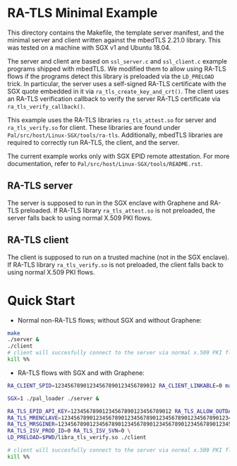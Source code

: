 # RA-TLS Minimal Example

This directory contains the Makefile, the template server manifest, and the minimal server and
client written against the mbedTLS 2.21.0 library.  This was tested on a machine with SGX v1 and
Ubuntu 18.04.

The server and client are based on `ssl_server.c` and `ssl_client.c` example programs shipped with
mbedTLS. We modified them to allow using RA-TLS flows if the programs detect this library is
preloaded via the `LD_PRELOAD` trick.  In particular, the server uses a self-signed RA-TLS certificate
with the SGX quote embedded in it via `ra_tls_create_key_and_crt()`. The client uses an RA-TLS
verification callback to verify the server RA-TLS certificate via `ra_tls_verify_callback()`.

This example uses the RA-TLS libraries `ra_tls_attest.so` for server and `ra_tls_verify.so` for
client. These libraries are found under `Pal/src/host/Linux-SGX/tools/ra-tls`. Additionally, mbedTLS
libraries are required to correctly run RA-TLS, the client, and the server.

The current example works only with SGX EPID remote attestation. For more documentation, refer to
`Pal/src/host/Linux-SGX/tools/README.rst`.


## RA-TLS server

The server is supposed to run in the SGX enclave with Graphene and RA-TLS preloaded. If RA-TLS
library `ra_tls_attest.so` is not preloaded, the server falls back to using normal X.509 PKI flows.


## RA-TLS client

The client is supposed to run on a trusted machine (not in the SGX enclave).  If RA-TLS library
`ra_tls_verify.so` is not preloaded, the client falls back to using normal X.509 PKI flows.


# Quick Start

- Normal non-RA-TLS flows; without SGX and without Graphene:

```sh
make
./server &
./client
# client will succesfully connect to the server via normal x.509 PKI flows
kill %%
```

- RA-TLS flows with SGX and with Graphene:

```sh
RA_CLIENT_SPID=12345678901234567890123456789012 RA_CLIENT_LINKABLE=0 make

SGX=1 ./pal_loader ./server &

RA_TLS_EPID_API_KEY=12345678901234567890123456789012 RA_TLS_ALLOW_OUTDATED_TCB=1 \
RA_TLS_MRENCLAVE=1234567890123456789012345678901234567890123456789012345678901234 \
RA_TLS_MRSGINER=1234567890123456789012345678901234567890123456789012345678901234 \
RA_TLS_ISV_PROD_ID=0 RA_TLS_ISV_SVN=0 \
LD_PRELOAD=$PWD/libra_tls_verify.so ./client

# client will succesfully connect to the server via normal x.509 PKI flows
kill %%
```
